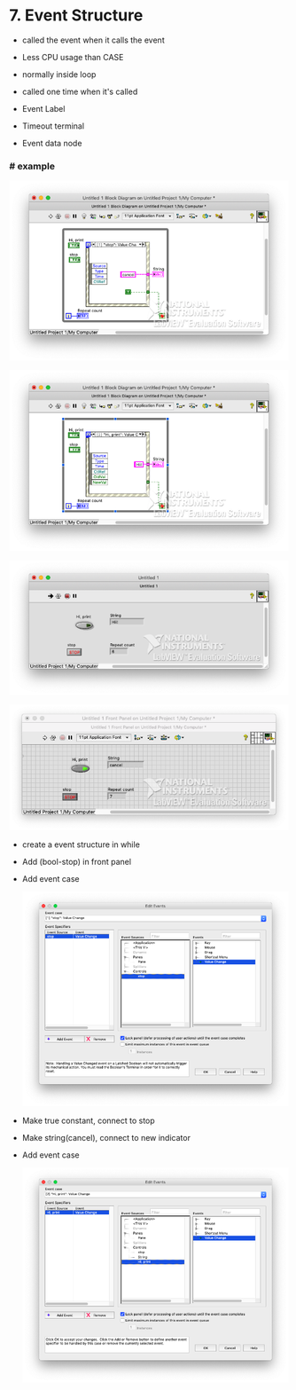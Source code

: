 # 7. Event Structure

- called the event when it calls the event

- Less CPU usage than CASE

- normally inside loop

- called one time when it's called

- Event Label

- Timeout terminal

- Event data node



### # example



![event1](../7.evnet%20structure/event1.png)

![event2](../7.evnet%20structure/event2.png)

![event3](../7.evnet%20structure/event3.png)

![event4](../7.evnet%20structure/event4.png)



- create a event structure in while

- Add (bool-stop)  in front panel

- Add event case

  ![addEventcase](addEventcase.png)

- Make true constant, connect to stop

- Make string(cancel), connect to new indicator

- Add event case

  ![addEventcase2](addEventcase2.png)

